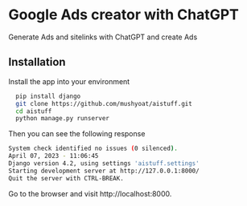 # Google Ads creator with ChatGPT
Generate Ads and sitelinks with ChatGPT and create Ads


## Installation

Install the app into your environment

```bash
  pip install django
  git clone https://github.com/mushyoat/aistuff.git
  cd aistuff
  python manage.py runserver
```
Then you can see the following response
```bash
System check identified no issues (0 silenced).
April 07, 2023 - 11:06:45
Django version 4.2, using settings 'aistuff.settings'
Starting development server at http://127.0.0.1:8000/
Quit the server with CTRL-BREAK.
```
Go to the browser and visit http://localhost:8000.

    
